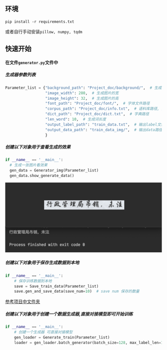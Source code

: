 ## 环境

`pip install -r requirements.txt`

或者自行手动安装`pillow, numpy, tqdm`

## 快速开始

#### 在文件`generator.py`文件中

##### 生成器参数列表

```python
Parameter_list = {"background_path": "Project_doc/background/",  # 生成数据的背景路径
                  "image_width": 280,  # 生成图片的宽
                  "image_height": 32,  # 生成图片的高
                  "font_path": "Project_doc/font/",  # 字体文件路径
                  "corpus_path": "Project_doc/info.txt",  # 语料库路径, 用于生成数据的文本语料库
                  "dict_path": "Project_doc/dict.txt",  # 字典路径
                  "len_word": 10,  # 生成词长度
                  "output_label_path": "train_data.txt",  # 输出label文件
                  "output_data_path": "train_data_img/",  # 输出data路径
                  }
```

##### 创建以下对象用于查看生成的效果

```python
if __name__ == '__main__':
  # 生成一张图片看效果
  gen_data = Generator_img(Parameter_list)
  gen_data.show_generate_data()
```

![example](./Project_doc/example/example.png)

##### 创建以下对象用于保存生成数据到本地

```python
if __name__ == '__main__':
    # 保存训练数据到本地
    save = Save_train_data(Parameter_list)
    save.gen_and_save_data(save_num=10)  # save num 保存的数量
```

[参考项目中文件夹](./Project_doc/example)

##### 创建以下对象用于创建一个数据生成器,直接对接模型即可开始训练

```python
if __name__ == '__main__':
    # 创建一个生成器 可直接对接模型
    gen_loader = Generate_train(Parameter_list)
    loader = gen_loader.batch_generator(batch_size=128, max_label_len=10)
```

